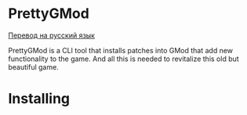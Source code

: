 # PrettyGMod
[Перевод на русский язык](README.ru-RU.md)

PrettyGMod is a CLI tool that installs patches into GMod that add new functionality to the game. And all this is needed to revitalize this old but beautiful game.

# Installing
